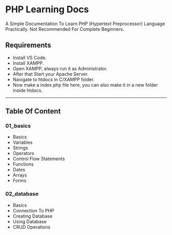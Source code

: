 # PHP Learning Docs

A Simple Documentation To Learn PHP (Hypertext Preprocessor) Language Practically. Not Recommended For Complete Beginners.

## Requirements

- Install VS Code.
- Install XAMPP.
- Open XAMPP, always run it as Administrator.
- After that Start your Apache Server.
- Navigate to htdocs in C/XAMPP folder.
- Now make a index.php file here, you can also make it in a new folder inside htdocs.

---

## Table Of Content

### 01_basics

- Basics
- Variables
- Strings
- Operators
- Control Flow Statements
- Functions
- Dates
- Arrays
- Forms

### 02_database

- Basics
- Connection To PHP
- Creating Database
- Using Database
- CRUD Operations
